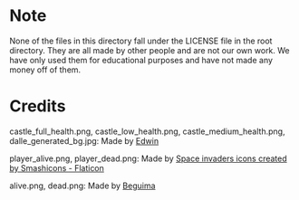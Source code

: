 # Note
None of the files in this directory fall under the LICENSE file in the root directory. They are all made by other people and are not our own work. We have only used them for educational purposes and have not made any money off of them.

# Credits
castle_full_health.png, castle_low_health.png, castle_medium_health.png, dalle_generated_bg.jpg:
Made by [Edwin](https://github.com/Edwinexd)

player_alive.png, player_dead.png:
Made by [Space invaders icons created by Smashicons - Flaticon](https://www.flaticon.com/free-icons/space-invaders)

alive.png, dead.png:
Made by [Beguima](https://www.iconfinder.com/icons/1735038/invader_space_space_invader_icon)